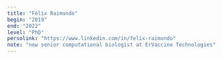 ```yaml
---
title: "Félix Raimundo"
begin: "2019"
end: "2022"
level: "PhD"
persolink: "https://www.linkedin.com/in/felix-raimundo"
note: "now senior computational biologist at ErVaccine Technologies"
---
```

